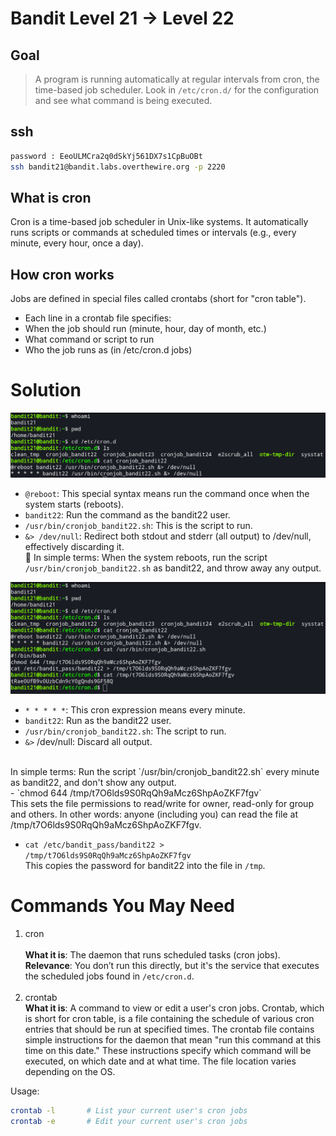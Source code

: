 # Bandit Level 21 → Level 22


## Goal
> A program is running automatically at regular intervals from cron, the time-based job scheduler. Look in `/etc/cron.d/` for the configuration and see what command is being executed.


## ssh
```bash
password : EeoULMCra2q0dSkYj561DX7s1CpBuOBt
ssh bandit21@bandit.labs.overthewire.org -p 2220
```


## What is cron
Cron is a time-based job scheduler in Unix-like systems. It automatically runs scripts or commands at scheduled times or intervals (e.g., every minute, every hour, once a day).


## How cron works
Jobs are defined in special files called crontabs (short for "cron table").
- Each line in a crontab file specifies:
- When the job should run (minute, hour, day of month, etc.)
- What command or script to run
- Who the job runs as (in /etc/cron.d jobs)


# Solution

![level 21](/image/level21.png)

- `@reboot`: This special syntax means run the command once when the system starts (reboots).
- `bandit22`: Run the command as the bandit22 user.
- `/usr/bin/cronjob_bandit22.sh`: This is the script to run.
- `&> /dev/null`: Redirect both stdout and stderr (all output) to /dev/null, effectively discarding it.<br>
📌 In simple terms:
When the system reboots, run the script `/usr/bin/cronjob_bandit22.sh` as bandit22, and throw away any output.


![level 21II](/image/level21II.png)
- `* * * * *`: This cron expression means every minute.
- `bandit22`: Run as the bandit22 user.
- `/usr/bin/cronjob_bandit22.sh`: The script to run.
- `&>` /dev/null: Discard all output.
<br>
In simple terms: Run the script `/usr/bin/cronjob_bandit22.sh` every minute as bandit22, and don't show any output.

<br>
- `chmod 644 /tmp/t7O6lds9S0RqQh9aMcz6ShpAoZKF7fgv`<br>
This sets the file permissions to read/write for owner, read-only for group and others.
In other words: anyone (including you) can read the file at /tmp/t7O6lds9S0RqQh9aMcz6ShpAoZKF7fgv.

- `cat /etc/bandit_pass/bandit22 > /tmp/t7O6lds9S0RqQh9aMcz6ShpAoZKF7fgv`<br>
This copies the password for bandit22 into the file in `/tmp`.


# Commands You May Need
1. cron <br> <br>
**What it is**: The daemon that runs scheduled tasks (cron jobs).<br>
**Relevance**: You don’t run this directly, but it's the service that executes the scheduled jobs found in `/etc/cron.d`.
<br> <br>
2. crontab<br>
**What it is**: A command to view or edit a user's cron jobs. Crontab, which is short for cron table, is a file containing the schedule of various cron entries that should be run at specified times. The crontab file contains simple instructions for the daemon that mean "run this command at this time on this date." These instructions specify which command will be executed, on which date and at what time. The file location varies depending on the OS.

Usage:
```bash
crontab -l       # List your current user's cron jobs
crontab -e       # Edit your current user's cron jobs
```

